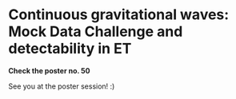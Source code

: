 # Continuous gravitational waves: Mock Data Challenge and detectability in ET

**Check the poster no. 50**

See you at the poster session! :)
